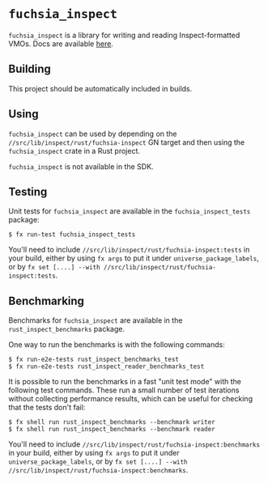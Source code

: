 # `fuchsia_inspect`

`fuchsia_inspect` is a library for writing and reading Inspect-formatted
VMOs. Docs are available [here](https://fuchsia.googlesource.com/fuchsia/+/refs/heads/master/docs/development/inspect/vmo-format/README.md).

## Building

This project should be automatically included in builds.

## Using

`fuchsia_inspect` can be used by depending on the
`//src/lib/inspect/rust/fuchsia-inspect` GN target and then using
the `fuchsia_inspect` crate in a Rust project.

`fuchsia_inspect` is not available in the SDK.

## Testing

Unit tests for `fuchsia_inspect` are available in the
`fuchsia_inspect_tests` package:

```
$ fx run-test fuchsia_inspect_tests
```

You'll need to include `//src/lib/inspect/rust/fuchsia-inspect:tests` in your
build, either by using `fx args` to put it under `universe_package_labels`, or
by `fx set [....] --with //src/lib/inspect/rust/fuchsia-inspect:tests`.

## Benchmarking

Benchmarks for `fuchsia_inspect` are available in the `rust_inspect_benchmarks`
package.

One way to run the benchmarks is with the following commands:

```
$ fx run-e2e-tests rust_inspect_benchmarks_test
$ fx run-e2e-tests rust_inspect_reader_benchmarks_test
```

It is possible to run the benchmarks in a fast "unit test mode" with
the following test commands.  These run a small number of test
iterations without collecting performance results, which can be useful
for checking that the tests don't fail:

```
$ fx shell run rust_inspect_benchmarks --benchmark writer
$ fx shell run rust_inspect_benchmarks --benchmark reader
```

You'll need to include `//src/lib/inspect/rust/fuchsia-inspect:benchmarks` in your
build, either by using `fx args` to put it under `universe_package_labels`, or
by `fx set [....] --with //src/lib/inspect/rust/fuchsia-inspect:benchmarks`.
